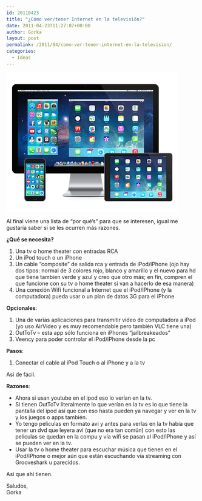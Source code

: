 ```yaml
---
id: 20110423
title: "¿Cómo ver/tener Internet en la televisión?"
date: 2011-04-23T11:27:07+00:00
author: Gorka
layout: post
permalink: /2011/04/como-ver-tener-internet-en-la-television/
categories:
  - Ideas
---
```

<img style="margin: auto;" src="/public/img/2011/04/pc-to-tv.png" alt="PC to TV" />

Al final viene una lista de “por qué’s” para que se interesen, igual me gustaría saber si se les ocurren más razones.

**¿Qué se necesita?**

1. Una tv o home theater con entradas RCA
2. Un iPod touch o un iPhone
3. Un cable “composite” de salida rca y entrada de iPod/iPhone (ojo hay dos tipos: normal de 3 colores rojo, blanco y amarillo y el nuevo para hd que tiene tambien verde y azul y creo que otro más; en fin, compren el que funcione con su tv o home theater si van a hacerlo de esa manera)
4. Una conexión Wifi funcional a Internet que el iPod/iPhone (y la computadora) pueda usar o un plan de datos 3G para el iPhone

**Opcionales**:

1. Una de varias aplicaciones para transmitir video de computadora a iPod (yo uso AirVideo y es muy recomendable pero también VLC tiene una)
2. OutToTv – esta app sólo funciona en iPhones “jailbreakeados”
3. Veency para poder controlar el iPod/iPhone desde la pc

**Pasos**:

1. Conectar el cable al iPod Touch o al iPhone y a la tv

Así de fácil.

**Razones**:

- Ahora si usan youtube en el ipod eso lo verían en la tv.
- Si tienen OutToTv literalmente lo que verían en la tv es lo que tiene la pantalla del ipod así que con eso hasta pueden ya navegar y ver en la tv y los juegos o apps también.
- Yo tengo peliculas en formato avi y antes para verlas en la tv había que tener un dvd que leyera avi (que no era tan común) con esto las peliculas se quedan en la compu y vía wifi se pasan al iPod/iPhone y así se pueden ver en la tv.
- Usar la tv o home theater para escuchar música que tienen en el iPod/iPhone o mejor aún que están escuchando vía streaming con Grooveshark u parecidos.

Así que ahí tienen.

Saludos,<br />
Gorka
